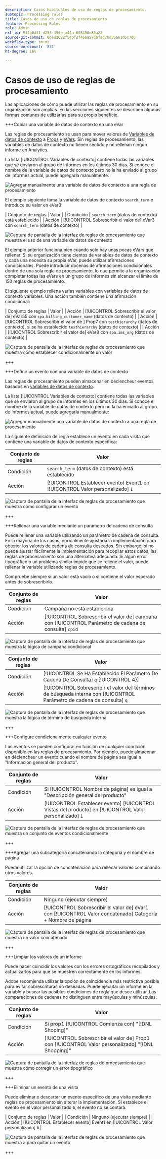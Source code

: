```yaml
---
description: Casos habituales de uso de reglas de procesamiento.
subtopic: Processing rules
title: Casos de uso de reglas de procesamiento
feature: Processing Rules
role: Admin
exl-id: 914a0d31-d256-456e-a44a-008490e86a23
source-git-commit: 0bed2622f54bf2f46aa57dbfad7bd55a61d6c7d0
workflow-type: tm+mt
source-wordcount: '831'
ht-degree: 16%

---
```


# Casos de uso de reglas de procesamiento

Las aplicaciones de cómo puede utilizar las reglas de procesamiento en su organización son amplias. En las secciones siguientes se describen algunas formas comunes de utilizarlas para su propio beneficio.

+++Copiar una variable de datos de contexto en una eVar

Las reglas de procesamiento se usan para mover valores de [Variables de datos de contexto](/help/implement/vars/page-vars/contextdata.md) a [Props](/help/components/dimensions/prop.md) y [eVars](/help/components/dimensions/evar.md). Sin reglas de procesamiento, las variables de datos de contexto no tienen sentido y no rellenan ningún informe en Analytics.

La lista [!UICONTROL Variables de contexto] contiene todas las variables que se enviaron al grupo de informes en los últimos 30 días. Si conoce el nombre de la variable de datos de contexto pero no la ha enviado al grupo de informes actual, puede agregarla manualmente:

![Agregar manualmente una variable de datos de contexto a una regla de procesamiento](assets/add-context-variable.png)

El ejemplo siguiente toma la variable de datos de contexto `search_term` e introduce su valor en eVar3:

| Conjunto de reglas | Valor |
| Condición | `search_term` (datos de contexto) está establecido |
| Acción | [!UICONTROL Sobrescribir el valor de] eVar3 con `search_term` (datos de contexto) |

![Captura de pantalla de la interfaz de reglas de procesamiento que muestra el uso de una variable de datos de contexto](assets/set-context-data.png)

El ejemplo anterior funciona bien cuando solo hay unas pocas eVars que rellenar. Si su organización tiene cientos de variables de datos de contexto y cada una necesita su propia eVar, puede utilizar afirmaciones condicionales. Puede introducir docenas de afirmaciones condicionales dentro de una sola regla de procesamiento, lo que permite a la organización completar todas las eVars en un grupo de informes sin alcanzar el límite de 150 reglas de procesamiento.

El siguiente ejemplo rellena varias variables con variables de datos de contexto variables. Una acción también contiene una afirmación condicional:

| Conjunto de reglas | Valor |
| Acción | [!UICONTROL Sobrescribir el valor de] eVar55 con `spa.billing_customer_name` (datos de contexto) |
| Acción | [!UICONTROL Sobrescribir el valor de ] Prop7 con `testhierarchy` (datos de contexto), si se ha establecido `testhierarchy` (datos de contexto) |
| Acción | [!UICONTROL Sobrescribir el valor de] eVar8 con `spa.ims_org` (datos de contexto) |

![Captura de pantalla de la interfaz de reglas de procesamiento que muestra cómo establecer condicionalmente un valor](assets/add-conditional.png)

+++

+++Definir un evento con una variable de datos de contexto

Las reglas de procesamiento pueden almacenar en déclencheur eventos basados en [variables de datos de contexto](/help/implement/vars/page-vars/contextdata.md).

La lista [!UICONTROL Variables de contexto] contiene todas las variables que se enviaron al grupo de informes en los últimos 30 días. Si conoce el nombre de la variable de datos de contexto pero no la ha enviado al grupo de informes actual, puede agregarla manualmente:

![Agregar manualmente una variable de datos de contexto a una regla de procesamiento](assets/add-context-variable.png)

La siguiente definición de regla establece un evento en cada visita que contiene una variable de datos de contexto específica:

| Conjunto de reglas | Valor |
| --- | --- |
| Condición | `search_term` (datos de contexto) está establecido |
| Acción | [!UICONTROL Establecer evento] Event1 en [!UICONTROL Valor personalizado] `1` |

![Captura de pantalla de la interfaz de reglas de procesamiento que muestra cómo configurar un evento](assets/processing_rule_set_event.png)

+++

+++Rellenar una variable mediante un parámetro de cadena de consulta

Puede rellenar una variable utilizando un parámetro de cadena de consulta. En la mayoría de los casos, normalmente ajustaría la implementación para obtener los valores de cadena de consulta deseados. Sin embargo, si no puede ajustar fácilmente la implementación para recopilar estos datos, las reglas de procesamiento son una alternativa adecuada. Si algún error tipográfico o un problema similar impide que se rellene el valor, puede rellenar la variable utilizando reglas de procesamiento.

Compruebe siempre si un valor está vacío o si contiene el valor esperado antes de sobrescribirlo.

| Conjunto de reglas | Valor |
| --- | --- |
| Condición | Campaña no está establecida |
| Acción | [!UICONTROL Sobrescribir el valor de] campaña con [!UICONTROL Parámetro de cadena de consulta] `cpid` |

![Captura de pantalla de la interfaz de reglas de procesamiento que muestra la lógica de campaña condicional](assets/set-campaign-conditionally.png)

| Conjunto de reglas | Valor |
| --- | --- |
| Condición | [!UICONTROL Se Ha Establecido El Parámetro De Cadena De Consulta] `q` [!UICONTROL 4}] |
| Acción | [!UICONTROL Sobrescribir el valor de] términos de búsqueda interna con [!UICONTROL Parámetro de cadena de consulta] `q` |

![Captura de pantalla de la interfaz de reglas de procesamiento que muestra la lógica de término de búsqueda interna](assets/populate-internal-search-terms.png)

+++

+++Configure condicionalmente cualquier evento

Los eventos se pueden configurar en función de cualquier condición disponible en las reglas de procesamiento. Por ejemplo, puede almacenar en déclencheur un evento cuando el nombre de página sea igual a &quot;Información general del producto&quot;.

| Conjunto de reglas | Valor |
| --- | --- |
| Condición | Si [!UICONTROL Nombre de página] es igual a &quot;Descripción general del producto&quot; |
| Acción | [!UICONTROL Establecer evento] [!UICONTROL Vistas del producto] en [!UICONTROL Valor personalizado] `1` |

![Captura de pantalla de la interfaz de reglas de procesamiento que muestra un conjunto de eventos condicionalmente](assets/set-product-view-event.png)

+++

+++Agregar una subcategoría concatenando la categoría y el nombre de página

Puede utilizar la opción de concatenación para rellenar valores combinando otros valores.

| Conjunto de reglas | Valor |
| --- | --- |
| Condición | Ninguno (ejecutar siempre) |
| Acción | [!UICONTROL Sobrescribir el valor de] eVar1 con [!UICONTROL Valor concatenado] Categoría + Nombre de página |

![Captura de pantalla de la interfaz de reglas de procesamiento que muestra un valor concatenado](assets/add-subcategory-using-concat.png)

+++

+++Limpiar los valores de un informe

Puede hacer coincidir los valores con los errores ortográficos recopilados y actualizarlos para que se muestren correctamente en los informes.

Adobe recomienda utilizar la opción de coincidencia más restrictiva posible para evitar sobrescrituras no deseadas. Puede ejecutar un informe en la variable y buscar las posibles condiciones de regla que desee utilizar. Las comparaciones de cadenas no distinguen entre mayúsculas y minúsculas.

| Conjunto de reglas | Valor |
| --- | --- |
| Condición | Si prop1 [!UICONTROL Comienza con] &quot;[!DNL Shoping]&quot; |
| Acción | [!UICONTROL Sobrescribir el valor de] Prop1 con [!UICONTROL Valor personalizado] &quot;[!DNL Shopping]&quot; |

![Captura de pantalla de la interfaz de reglas de procesamiento que muestra cómo corregir un error tipográfico](assets/clean-up-values-in-report.png)

+++

+++Eliminar un evento de una visita

Puede eliminar o descartar un evento específico de una visita mediante reglas de procesamiento sin alterar la implementación. Si establece el evento en el valor personalizado `0`, el evento no se contará.

| Conjunto de reglas | Valor |
| Condición | Ninguno (ejecutar siempre) |
| Acción | [!UICONTROL Establecer evento] Event1 en [!UICONTROL Valor personalizado] `0` |

![Captura de pantalla de la interfaz de reglas de procesamiento que muestra a para quitar un evento](assets/remove_event.png)

+++

